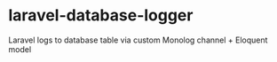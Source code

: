 # laravel-database-logger
Laravel logs to database table via custom Monolog channel + Eloquent model
